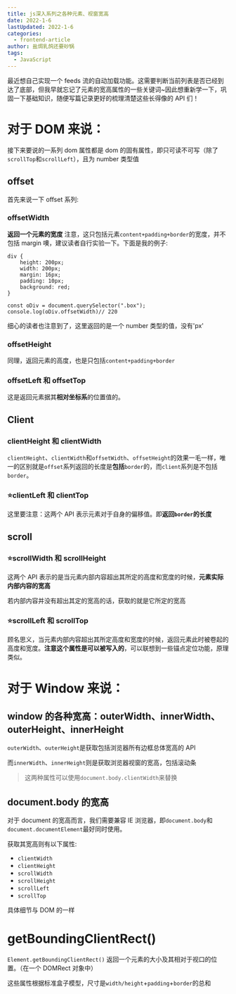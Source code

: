 ```yaml
---
title: js深入系列之各种元素、视窗宽高
date: 2022-1-6
lastUpdated: 2022-1-6
categories:
  - frontend-article
author: 盐焗乳鸽还要砂锅
tags:
  - JavaScript
---
```


最近想自己实现一个 feeds 流的自动加载功能。这需要判断当前列表是否已经到达了底部，但我早就忘记了元素的宽高属性的一些关键词~因此想重新学一下，巩固一下基础知识，随便写篇记录更好的梳理清楚这些长得像的 API 们！

# 对于 DOM 来说：

接下来要说的一系列 dom 属性都是 dom 的固有属性，即只可读不可写（除了`scrollTop`和`scrollLeft`），且为 number 类型值

## offset

首先来说一下 offset 系列:

### offsetWidth

**返回一个元素的宽度** 注意，这只包括元素`content+padding+border`的宽度，并不包括 margin 噢，建议读者自行实验一下。下面是我的例子:

```
div {
    height: 200px;
    width: 200px;
    margin: 16px;
    padding: 10px;
    background: red;
}

const oDiv = document.querySelector(".box");
console.log(oDiv.offsetWidth)// 220
```

细心的读者也注意到了，这里返回的是一个 number 类型的值，没有'px'

### offsetHeight

同理，返回元素的高度，也是只包括`content+padding+border`

### offsetLeft 和 offsetTop

这是返回元素据其**相对坐标系**的位置值的。

## Client

### clientHeight 和 clientWidth

`clientHeight`、`clientWidth`和`offsetWidth`、`offsetHeight`的效果一毛一样，唯一的区别就是`offset`系列返回的长度是**包括**`border`的，而`client`系列是不包括`border`。

### ⭐clientLeft 和 clientTop

这里要注意：这两个 API 表示元素对于自身的偏移值。即**返回`border`的长度**

## scroll

### ⭐scrollWidth 和 scrollHeight

这两个 API 表示的是当元素内部内容超出其所定的高度和宽度的时候，**元素实际内部内容的宽高**

若内部内容并没有超出其定的宽高的话，获取的就是它所定的宽高

### ⭐scrollLeft 和 scrollTop

顾名思义，当元素内部内容超出其所定高度和宽度的时候，返回元素此时被卷起的高度和宽度。**注意这个属性是可以被写入的**，可以联想到一些锚点定位功能，原理类似。

# 对于 Window 来说：

## window 的各种宽高：outerWidth、innerWidth、outerHeight、innerHeight

`outerWidth`、`outerHeight`是获取包括浏览器所有边框总体宽高的 API

而`innerWidth`、`innerHeight`则是获取浏览器视窗的宽高，包括滚动条

> 这两种属性可以使用`document.body.clientWidth`来替换

## document.body 的宽高

对于 document 的宽高而言，我们需要兼容 IE 浏览器，即`document.body`和`document.documentElement`最好同时使用。

获取其宽高则有以下属性:

- `clientWidth`
- `clientHeight`
- `scrollWidth`
- `scrollHeight`
- `scrollLeft`
- `scrollTop`

具体细节与 DOM 的一样

# getBoundingClientRect()

`Element.getBoundingClientRect()` 返回一个元素的大小及其相对于视口的位置。（在一个 DOMRect 对象中）

这些属性根据标准盒子模型，尺寸是`width/height`+`padding`+`border`的总和
